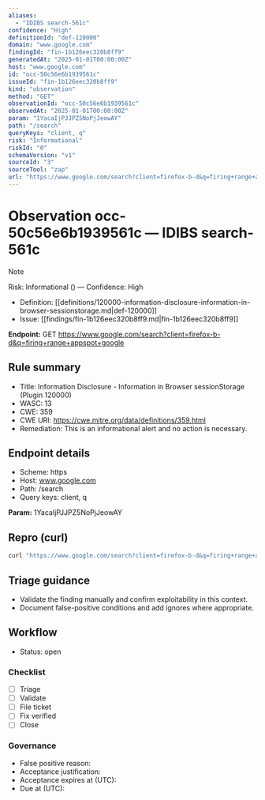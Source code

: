```yaml
---
aliases:
  - "IDIBS search-561c"
confidence: "High"
definitionId: "def-120000"
domain: "www.google.com"
findingId: "fin-1b126eec320b8ff9"
generatedAt: "2025-01-01T00:00:00Z"
host: "www.google.com"
id: "occ-50c56e6b1939561c"
issueId: "fin-1b126eec320b8ff9"
kind: "observation"
method: "GET"
observationId: "occ-50c56e6b1939561c"
observedAt: "2025-01-01T00:00:00Z"
param: "1YacaIjPJJPZ5NoPjJeowAY"
path: "/search"
queryKeys: "client, q"
risk: "Informational"
riskId: "0"
schemaVersion: "v1"
sourceId: "3"
sourceTool: "zap"
url: "https://www.google.com/search?client=firefox-b-d&q=firing+range+appspot+google"
---
```


# Observation occ-50c56e6b1939561c — IDIBS search-561c

> [!Note]
> Risk: Informational () — Confidence: High

- Definition: [[definitions/120000-information-disclosure-information-in-browser-sessionstorage.md|def-120000]]
- Issue: [[findings/fin-1b126eec320b8ff9.md|fin-1b126eec320b8ff9]]

**Endpoint:** GET https://www.google.com/search?client=firefox-b-d&q=firing+range+appspot+google

## Rule summary

- Title: Information Disclosure - Information in Browser sessionStorage (Plugin 120000)
- WASC: 13
- CWE: 359
- CWE URI: https://cwe.mitre.org/data/definitions/359.html
- Remediation: This is an informational alert and no action is necessary.

## Endpoint details

- Scheme: https
- Host: www.google.com
- Path: /search
- Query keys: client, q

**Param:** 1YacaIjPJJPZ5NoPjJeowAY

## Repro (curl)

```bash
curl "https://www.google.com/search?client=firefox-b-d&q=firing+range+appspot+google"
```

## Triage guidance

- Validate the finding manually and confirm exploitability in this context.
- Document false-positive conditions and add ignores where appropriate.

## Workflow

- Status: open

### Checklist

- [ ] Triage
- [ ] Validate
- [ ] File ticket
- [ ] Fix verified
- [ ] Close

### Governance

- False positive reason: 
- Acceptance justification: 
- Acceptance expires at (UTC): 
- Due at (UTC): 
